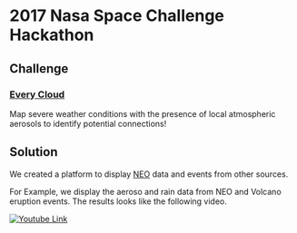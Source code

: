 # 2017 Nasa Space Challenge Hackathon

## Challenge
### [Every Cloud](https://2017.spaceappschallenge.org/challenges/warning-danger-ahead/every-cloud/details)
Map severe weather conditions with the presence of local atmospheric aerosols to identify potential connections!

## Solution
We created a platform to display [NEO](https://neo.sci.gsfc.nasa.gov/about/ftp.php) data and events from other sources.

For Example, we display the aeroso and rain data from NEO and Volcano eruption events. The results looks like the following video.

[![Youtube Link](http://img.youtube.com/vi/u5VqfrfwxfY/0.jpg)](https://www.youtube.com/watch?v=u5VqfrfwxfY "Demo Video")


